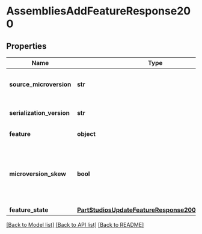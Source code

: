 # AssembliesAddFeatureResponse200

## Properties
Name | Type | Description | Notes
------------ | ------------- | ------------- | -------------
**source_microversion** | **str** | The document microversion from which the feature was extracted | [optional] 
**serialization_version** | **str** | The version of the serialization protocol for the response | [optional] 
**feature** | **object** | The serialized feature definition | [optional] 
**microversion_skew** | **bool** | Set to true if the part studio element had changed since the     sourceMicroversion specified on input.  Applicable only if rejectMicroversionSkew was not set to true | [optional] 
**feature_state** | [**PartStudiosUpdateFeatureResponse200FeatureState**](PartStudiosUpdateFeatureResponse200FeatureState.md) |  | [optional] 

[[Back to Model list]](../README.md#documentation-for-models) [[Back to API list]](../README.md#documentation-for-api-endpoints) [[Back to README]](../README.md)


